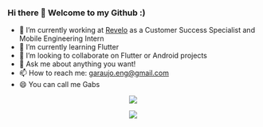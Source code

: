 ### Hi there 👋 Welcome to my Github :)

<!--
**gabrielaraujoz/gabrielaraujoz** is a ✨ _special_ ✨ repository because its `README.md` (this file) appears on your GitHub profile. -->

- 🔭 I’m currently working at <a href="https://www.revelo.com.br">Revelo</a> as a Customer Success Specialist and Mobile Engineering Intern
- 🌱 I’m currently learning Flutter
- 👯 I’m looking to collaborate on Flutter or Android projects
- 💬 Ask me about anything you want!
- 📫 How to reach me: garaujo.eng@gmail.com
- 😄 You can call me Gabs

<p align="center">
  <a href="https://github.com/gabrielaraujoz">
    <img src="https://github-readme-stats.vercel.app/api/top-langs/?username=gabrielaraujoz&layout=compact&show_owner=true&theme=chartreuse-dark" />
  </a>
</p>
<p align="center">
  <a href="https://github.com/gabrielaraujoz">
    <img src="https://github-readme-stats.vercel.app/api?username=gabrielaraujoz&layout=compact&show_icons=true&show_owner=true&theme=chartreuse-dark" />
  </a>
</p>

